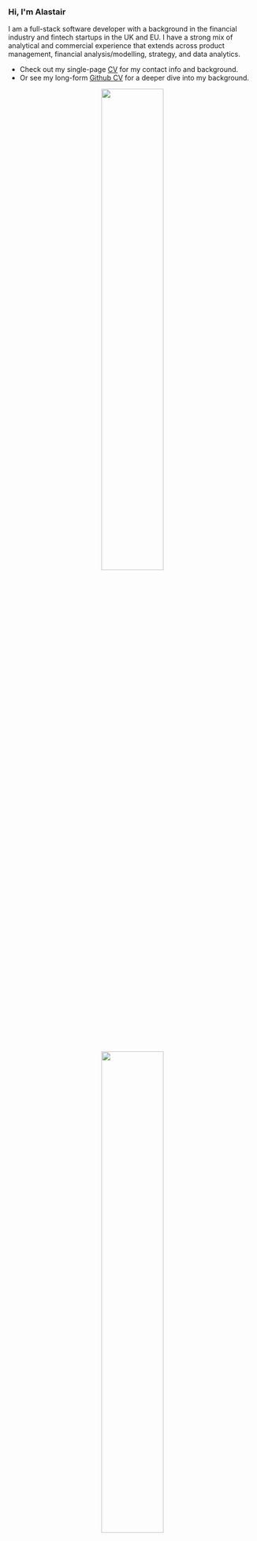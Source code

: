 ### Hi, I'm Alastair

I am a full-stack software developer with a background in the financial industry and fintech startups in the UK and EU. I have a strong mix of analytical and commercial experience that extends across product management, financial analysis/modelling, strategy, and data analytics.

- Check out my single-page [CV](https://drive.google.com/file/d/17Xal9GHglgbICeU1adre2MisYa79_ga6/view?usp=share_link) for my contact info and background.
- Or see my long-form [Github CV](https://github.com/alastair10/CV) for a deeper dive into my background.

<p align="center">
  <img height="50%" width="auto" src ="https://github-readme-stats.vercel.app/api?username=alastair10&count_private=true&show_icons=true&theme=chartreuse-dark&hide_border=true&bg_color=00000000&hide=issues,contribs">
  <img height="50%" width="auto" src ="https://github-readme-stats.vercel.app/api/top-langs/?username=alastair10&layout=compact&theme=chartreuse-dark&hide_border=true&bg_color=00000000"></p>

[![Linkedin Badge](https://img.shields.io/badge/-LinkedIn-blue?style=flat-square&logo=Linkedin&logoColor=white&link=https://www.linkedin.com/in/alastairchau/)](https://www.linkedin.com/in/alastairchau/)
[![Gmail Badge](https://img.shields.io/badge/-Email-d14836?style=flat-square&logo=Gmail&logoColor=white&link=mailto:alastair.chau@gmail.com)](mailto:alastair.chau@gmail.com)
